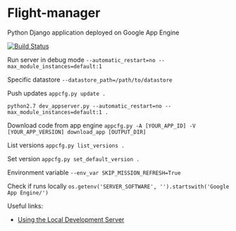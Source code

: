 # Flight-manager
Python Django application deployed on Google App Engine


[![Build Status](https://travis-ci.org/egenerat/flight-manager.svg?branch=master)](https://travis-ci.org/egenerat/flight-manager)

Run server in debug mode
`--automatic_restart=no --max_module_instances=default:1`

Specific datastore
`--datastore_path=/path/to/datastore`

Push updates
`appcfg.py update .`

`python2.7 dev_appserver.py --automatic_restart=no --max_module_instances=default:1 .`

Download code from app engine
`appcfg.py -A [YOUR_APP_ID] -V [YOUR_APP_VERSION] download_app [OUTPUT_DIR]`

List versions
`appcfg.py list_versions .`

Set version
`appcfg.py set_default_version .`



Environment variable
`--env_var SKIP_MISSION_REFRESH=True`

Check if runs locally
`os.getenv('SERVER_SOFTWARE', '').startswith('Google App Engine/')`

Useful links:
- [Using the Local Development Server](https://cloud.google.com/appengine/docs/standard/python/tools/using-local-server)